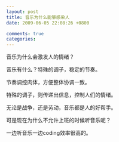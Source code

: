 ```yaml
---
layout: post
title: 音乐为什么能够感染人
date: 2009-06-05 22:08:26 +0800

comments: true
categories: 
---
```

音乐为什么会激发人的情绪？

音乐有什么？特殊的调子，稳定的节奏。

节奏调控肉体，方便整体协调一致。

特殊的调子，则传递出信息，控制人们的情绪。

无论是战争，还是劳动，音乐都是人的好帮手。

可是现在为什么不允许上班的时候听音乐呢？

一边听音乐一边coding效率很高的。